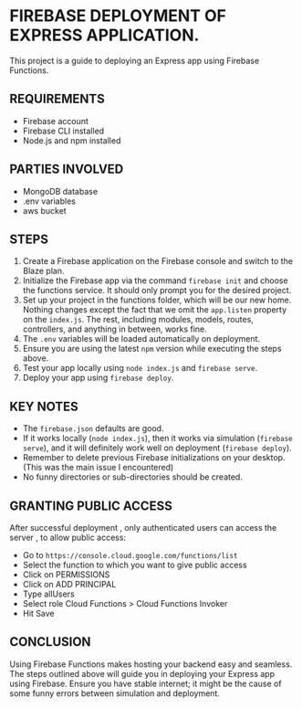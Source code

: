 # FIREBASE DEPLOYMENT OF EXPRESS APPLICATION.

This project is a guide to deploying an Express app using Firebase Functions.

## REQUIREMENTS

- Firebase account
- Firebase CLI installed
- Node.js and npm installed

## PARTIES INVOLVED

- MongoDB database
- .env variables
- aws bucket

## STEPS

1. Create a Firebase application on the Firebase console and switch to the Blaze plan.
2. Initialize the Firebase app via the command `firebase init` and choose the functions service. It should only prompt you for the desired project.
3. Set up your project in the functions folder, which will be our new home. Nothing changes except the fact that we omit the `app.listen` property on the `index.js`. The rest, including modules, models, routes, controllers, and anything in between, works fine.
4. The `.env` variables will be loaded automatically on deployment.
5. Ensure you are using the latest `npm` version while executing the steps above.
6. Test your app locally using `node index.js` and `firebase serve`.
7. Deploy your app using `firebase deploy`.

## KEY NOTES

- The `firebase.json` defaults are good.
- If it works locally (`node index.js`), then it works via simulation (`firebase serve`), and it will definitely work well on deployment (`firebase deploy`).
- Remember to delete previous Firebase initializations on your desktop. (This was the main issue I encountered)
- No funny directories or sub-directories should be created.

## GRANTING PUBLIC ACCESS

After successful deployment , only authenticated users can access the server , to allow public access:

- Go to `https://console.cloud.google.com/functions/list`
- Select the function to which you want to give public access
- Click on PERMISSIONS
- Click on ADD PRINCIPAL
- Type allUsers
- Select role Cloud Functions > Cloud Functions Invoker
- Hit Save


## CONCLUSION

Using Firebase Functions makes hosting your backend easy and seamless. The steps outlined above will guide you in deploying your Express app using Firebase.
Ensure you have stable internet; it might be the cause of some funny errors between simulation and deployment.
